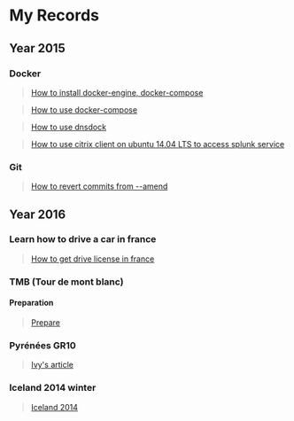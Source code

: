 # My Records

## Year 2015

### Docker

> [How to install docker-engine, docker-compose](#!/record/2015_11_25_11_35.md)

> [How to use docker-compose](#!/record/2015_11_25_13_59.md)

> [How to use dnsdock](#!/record/2015_11_26_12_38.md)

> [How to use citrix client on ubuntu 14.04 LTS to access splunk service](#!/record/2015_12_03_15_56.md)

### Git

> [How to revert commits from --amend](#!/record/2015_12_11_17_37.md)

## Year 2016

### Learn how to drive a car in france

> [How to get drive license in france](#!/record/2016_05_02_23_25.md)

### TMB (Tour de mont blanc)

#### Preparation

> [Prepare](#!/record/2016_04_30_15_03.md)

### Pyrénées GR10

> [Ivy's article](#!/record/2016_05_22_12_00.md)

### Iceland 2014 winter

> [Iceland 2014](#!/record/2016_06_27_21_08.md)

